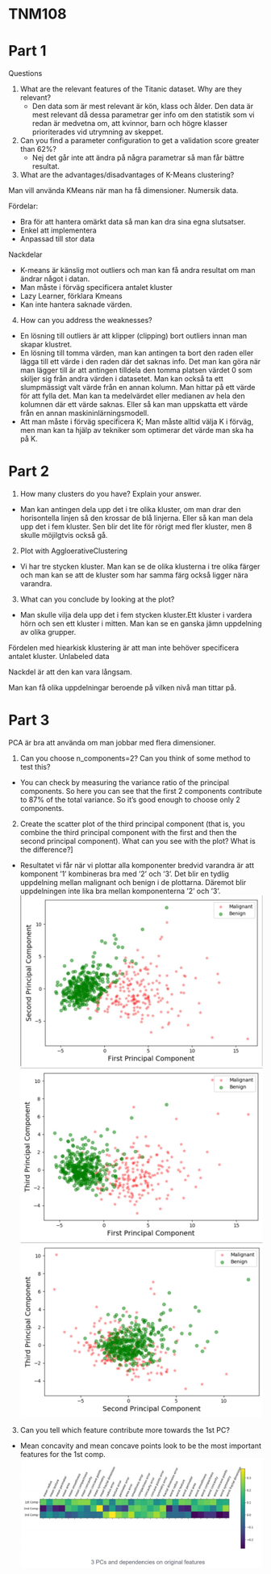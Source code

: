 # TNM108
# Part 1
Questions
1.	What are the relevant features of the Titanic dataset. Why are they relevant?
    - Den data som är mest relevant är kön, klass och ålder. Den data är mest relevant då dessa parametrar ger info om den
    statistik som vi redan är medvetna om, att kvinnor, barn och högre klasser prioriterades vid utrymning av skeppet. 
2.	Can you find a parameter configuration to get a validation score greater than 62%?
    - Nej det går inte att ändra på några parametrar så man får bättre resultat. 
3.	What are the advantages/disadvantages of K-Means clustering?

Man vill använda KMeans när man ha få dimensioner. Numersik data.

Fördelar:
-	Bra för att hantera omärkt data så man kan dra sina egna slutsatser.
-   Enkel att implementera
-   Anpassad till stor data

Nackdelar
-	K-means är känslig mot outliers och man kan få andra resultat om man ändrar något i datan.
-	Man måste i förväg specificera antalet kluster
-	Lazy Learner, förklara Kmeans
-	Kan inte hantera saknade värden.

4.	How can you address the weaknesses?
-   En lösning till outliers är att klipper (clipping) bort outliers innan man skapar klustret.
-   En lösning till tomma värden, man kan antingen ta bort den raden eller lägga till ett värde i den raden där det saknas info.
    Det man kan göra när man lägger till är att antingen tilldela den tomma platsen värdet 0 som skiljer sig från andra värden i 
    datasetet. Man kan också ta ett slumpmässigt valt värde från en annan kolumn. Man hittar på ett värde för att fylla det.
    Man kan ta medelvärdet eller medianen av hela den kolumnen där ett värde saknas. Eller så kan man uppskatta ett värde 
    från en annan maskininlärningsmodell.
-   Att man måste i förväg specificera K; Man måste alltid välja K i förväg, men man kan ta hjälp av tekniker som optimerar
    det värde man ska ha på K. 


# Part 2

1. How many clusters do you have? Explain your answer.
-  Man kan antingen dela upp det i tre olika kluster, om man drar den horisontella linjen så den krossar de blå linjerna. Eller så
kan man dela upp det i fem kluster. Sen blir det lite för rörigt med fler kluster, men 8 skulle möjilgtvis också gå.

2. Plot with AggloerativeClustering
-  Vi har tre stycken kluster. Man kan se de olika klusterna i tre olika färger och man kan se att de kluster som har samma 
    färg också ligger nära varandra.

3. What can you conclude by looking at the plot?
-  Man skulle vilja dela upp det i fem stycken kluster.Ett kluster i vardera hörn och sen ett kluster i mitten. Man kan se en
ganska jämn uppdelning av olika grupper. 

Fördelen med hiearkisk klustering är att man inte behöver specificera antalet kluster. Unlabeled data

Nackdel är att den kan vara långsam. 

Man kan få olika uppdelningar beroende på vilken nivå man tittar på.


# Part 3
PCA är bra att använda om man jobbar med flera dimensioner.

1. Can you choose n_components=2? Can you think of some method to test this? 
- You can check by measuring the variance ratio of the principal components. So here you can see that the first 2 components contribute to 87% of the total variance. So it’s good enough to choose only 2 components. 

2. Create the scatter plot of the third principal component (that is, you combine the third
principal component with the first and then the second principal component). What can you see with the plot? What is the difference?]
- Resultatet vi får när vi plottar alla komponenter bredvid varandra är att komponent ’1’ kombineras bra med ’2’ och ’3’. Det blir en tydlig uppdelning mellan malignant och benign i de plottarna. Däremot blir uppdelningen inte lika bra mellan komponenterna ’2’ och ’3’.
![First and Second](1+2.jpg)
![First and Third](1+3.jpg)
![Second and Third](2+3.jpg)

3. Can you tell which feature contribute more towards the 1st PC? 
- Mean concavity and mean concave points look to be the most important features for the 1st comp.
![Part3](part3.jpg)
